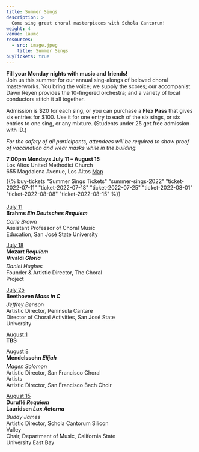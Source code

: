 ```yaml
---
title: Summer Sings
description: >
  Come sing great choral masterpieces with Schola Cantorum!
weight: 4
venue: laumc
resources:
  - src: image.jpeg
    title: Summer Sings
buyTickets: true
---
```


<p><b>Fill your Monday nights with music and friends!</b><br>
 Join us this summer for our annual sing-alongs of beloved choral masterworks.
 You bring the voice; we supply the scores; our accompanist Dawn Reyen provides
 the 10-fingered orchestra; and a variety of local conductors stitch it all
 together.</p>

 <p>Admission is $20 for each sing, or you can purchase a <b>Flex Pass</b> that
 gives six entries for $100. Use it for one entry to each of the six sings, or
 six entries to one sing, or any mixture. (Students under 25 get free admission
 with ID.)</p>

<p><i>For the safety of all participants, attendees will be required to show proof of vaccination and wear masks while in the building.</i></p>

 <div class="concerttable">
     <div style="line-height:1.2">
         <b>7:00pm Mondays July 11 – August 15</b><br>
         Los Altos United Methodist Church<br>
         655 Magdalena Avenue, Los Altos <a class="venuemap" target="_blank" href="https://www.google.com/maps/place/Los+Altos+United+Methodist+Church/@37.3604399,-122.1163995,14z/data=!4m13!1m7!3m6!1s0x808fb13b09db205b:0x3cb6a0075024dc76!2s655+Magdalena+Ave,+Los+Altos,+CA+94024!3b1!8m2!3d37.3604399!4d-122.09889!3m4!1s0x808fb13baf46a387:0xcfbef6958c3a62d!8m2!3d37.3604399!4d-122.09889">Map</a><br>
     </div>
     <div style="margin-top:8px">
         {{% buy-tickets "Summer Sings Tickets" "summer-sings-2022" "ticket-2022-07-11" "ticket-2022-07-18" "ticket-2022-07-25" "ticket-2022-08-01" "ticket-2022-08-08" "ticket-2022-08-15" %}}
     </div>
 </div>

<div style="display:flex;flex-wrap:wrap;margin:18px 0 0 -12px;line-height:1.2">
     <div style="width:296px;margin:0 0 12px 12px">
         <u>July 11</u><br>
         <b>Brahms <i>Ein Deutsches Requiem</i></b>
         <div style="height:6px"></div>
         <i>Corie Brown</i><br>
         <span style="font-size:14px">Assistant Professor of Choral Music Education, San Jos&eacute; State University</span>
     </div>
     <div style="width:296px;margin:0 0 12px 12px">
         <u>July 18</u><br>
         <b>Mozart <i>Requiem</i></b><br>
         <b>Vivaldi <i>Gloria</i></b>
         <div style="height:6px"></div>
         <i>Daniel Hughes</i><br>
         <span style="font-size:14px">Founder & Artistic Director, The Choral Project</span>
     </div>
     <div style="width:296px;margin:0 0 12px 12px">
         <u>July 25</u><br>
         <b>Beethoven <i>Mass in C</i></b>
         <div style="height:6px"></div>
         <i>Jeffrey Benson</i><br>
         <span style="font-size:14px">Artistic Director, Peninsula Cantare<br>
         Director of Choral Activities, San Jos&eacute; State University</span>
     </div>
     <div style="width:296px;margin:0 0 12px 12px">
         <u>August 1</u><br>
         <b>TBS</b>
     </div>
     <div style="width:296px;margin:0 0 12px 12px">
         <u>August 8</u><br>
         <b>Mendelssohn <i>Elijah</i></b>
         <div style="height:6px"></div>
         <i>Magen Solomon</i><br>
         <span style="font-size:14px">Artistic Director, San Francisco Choral Artists<br>
         Artistic Director, San Francisco Bach Choir</span>
     </div>
     <div style="width:296px;margin:0 0 12px 12px">
         <u>August 15</u><br>
         <b>Durufl&eacute; <i>Requiem</i></b><br>
         <b>Lauridsen <i>Lux Aeterna</i></b>
         <div style="height:6px"></div>
         <i>Buddy James</i><br>
         <span style="font-size:14px">Artistic Director, Schola Cantorum Silicon Valley<br>
         Chair, Department of Music, California State University East Bay</span>
     </div>
 </div>
